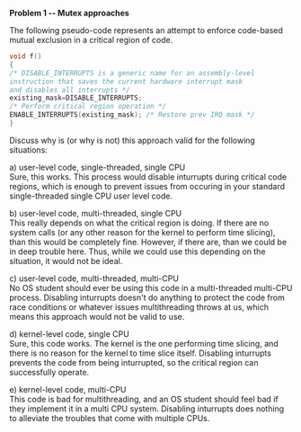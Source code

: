 **Problem 1 -- Mutex approaches**

The following pseudo-code represents an attempt to enforce code-based mutual exclusion in a critical region of code.
```c
void f()
{
/* DISABLE_INTERRUPTS is a generic name for an assembly-level
instruction that saves the current hardware interrupt mask
and disables all interrupts */
existing_mask=DISABLE_INTERRUPTS;
/* Perform critical region operation */
ENABLE_INTERRUPTS(existing_mask); /* Restore prev IRQ mask */
}
```

Discuss why is (or why is not) this approach valid for the following situations:

a) user-level code, single-threaded, single CPU </br>
Sure, this works. This process would disable inturrupts during critical code regions, which is enough to prevent issues from occuring in your standard single-threaded single CPU user level code. 

b) user-level code, multi-threaded, single CPU</br>
This really depends on what the critical region is doing. If there are no system calls (or any other reason for the kernel to perform time slicing), than this would be completely fine. However, if there are, than we could be in deep trouble here. Thus, while we could use this depending on the situation, it would not be ideal. 

c) user-level code, multi-threaded, multi-CPU</br>
No OS student should ever be using this code in a multi-threaded multi-CPU process. Disabling inturrupts doesn't do anything to protect the code from race conditions or whatever issues multithreading throws at us, which means this approach would not be valid to use. 

d) kernel-level code, single CPU</br>
Sure, this code works. The kernel is the one performing time slicing, and there is no reason for the kernel to time slice itself. Disabling inturrupts prevents the code from being inturrupted, so the critical region can successfully operate. 

e) kernel-level code, multi-CPU</br>
This code is bad for multithreading, and an OS student should feel bad if they implement it in a multi CPU system. Disabling inturrupts does nothing to alleviate the troubles that come with multiple CPUs. 